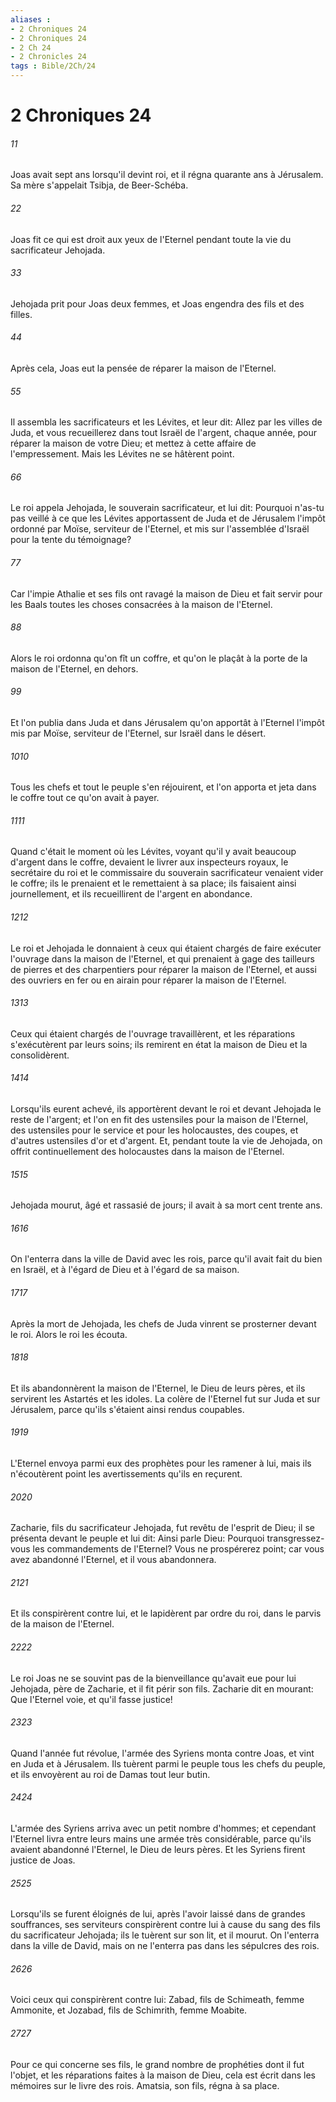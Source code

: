 ```yaml
---
aliases : 
- 2 Chroniques 24
- 2 Chroniques 24
- 2 Ch 24
- 2 Chronicles 24
tags : Bible/2Ch/24
---
```


# 2 Chroniques 24

###### 11
Joas avait sept ans lorsqu'il devint roi, et il régna quarante ans à Jérusalem. Sa mère s'appelait Tsibja, de Beer-Schéba.
###### 22
Joas fit ce qui est droit aux yeux de l'Eternel pendant toute la vie du sacrificateur Jehojada.
###### 33
Jehojada prit pour Joas deux femmes, et Joas engendra des fils et des filles.
###### 44
Après cela, Joas eut la pensée de réparer la maison de l'Eternel.
###### 55
Il assembla les sacrificateurs et les Lévites, et leur dit: Allez par les villes de Juda, et vous recueillerez dans tout Israël de l'argent, chaque année, pour réparer la maison de votre Dieu; et mettez à cette affaire de l'empressement. Mais les Lévites ne se hâtèrent point.
###### 66
Le roi appela Jehojada, le souverain sacrificateur, et lui dit: Pourquoi n'as-tu pas veillé à ce que les Lévites apportassent de Juda et de Jérusalem l'impôt ordonné par Moïse, serviteur de l'Eternel, et mis sur l'assemblée d'Israël pour la tente du témoignage?
###### 77
Car l'impie Athalie et ses fils ont ravagé la maison de Dieu et fait servir pour les Baals toutes les choses consacrées à la maison de l'Eternel.
###### 88
Alors le roi ordonna qu'on fît un coffre, et qu'on le plaçât à la porte de la maison de l'Eternel, en dehors.
###### 99
Et l'on publia dans Juda et dans Jérusalem qu'on apportât à l'Eternel l'impôt mis par Moïse, serviteur de l'Eternel, sur Israël dans le désert.
###### 1010
Tous les chefs et tout le peuple s'en réjouirent, et l'on apporta et jeta dans le coffre tout ce qu'on avait à payer.
###### 1111
Quand c'était le moment où les Lévites, voyant qu'il y avait beaucoup d'argent dans le coffre, devaient le livrer aux inspecteurs royaux, le secrétaire du roi et le commissaire du souverain sacrificateur venaient vider le coffre; ils le prenaient et le remettaient à sa place; ils faisaient ainsi journellement, et ils recueillirent de l'argent en abondance.
###### 1212
Le roi et Jehojada le donnaient à ceux qui étaient chargés de faire exécuter l'ouvrage dans la maison de l'Eternel, et qui prenaient à gage des tailleurs de pierres et des charpentiers pour réparer la maison de l'Eternel, et aussi des ouvriers en fer ou en airain pour réparer la maison de l'Eternel.
###### 1313
Ceux qui étaient chargés de l'ouvrage travaillèrent, et les réparations s'exécutèrent par leurs soins; ils remirent en état la maison de Dieu et la consolidèrent.
###### 1414
Lorsqu'ils eurent achevé, ils apportèrent devant le roi et devant Jehojada le reste de l'argent; et l'on en fit des ustensiles pour la maison de l'Eternel, des ustensiles pour le service et pour les holocaustes, des coupes, et d'autres ustensiles d'or et d'argent. Et, pendant toute la vie de Jehojada, on offrit continuellement des holocaustes dans la maison de l'Eternel.
###### 1515
Jehojada mourut, âgé et rassasié de jours; il avait à sa mort cent trente ans.
###### 1616
On l'enterra dans la ville de David avec les rois, parce qu'il avait fait du bien en Israël, et à l'égard de Dieu et à l'égard de sa maison.
###### 1717
Après la mort de Jehojada, les chefs de Juda vinrent se prosterner devant le roi. Alors le roi les écouta.
###### 1818
Et ils abandonnèrent la maison de l'Eternel, le Dieu de leurs pères, et ils servirent les Astartés et les idoles. La colère de l'Eternel fut sur Juda et sur Jérusalem, parce qu'ils s'étaient ainsi rendus coupables.
###### 1919
L'Eternel envoya parmi eux des prophètes pour les ramener à lui, mais ils n'écoutèrent point les avertissements qu'ils en reçurent.
###### 2020
Zacharie, fils du sacrificateur Jehojada, fut revêtu de l'esprit de Dieu; il se présenta devant le peuple et lui dit: Ainsi parle Dieu: Pourquoi transgressez-vous les commandements de l'Eternel? Vous ne prospérerez point; car vous avez abandonné l'Eternel, et il vous abandonnera.
###### 2121
Et ils conspirèrent contre lui, et le lapidèrent par ordre du roi, dans le parvis de la maison de l'Eternel.
###### 2222
Le roi Joas ne se souvint pas de la bienveillance qu'avait eue pour lui Jehojada, père de Zacharie, et il fit périr son fils. Zacharie dit en mourant: Que l'Eternel voie, et qu'il fasse justice!
###### 2323
Quand l'année fut révolue, l'armée des Syriens monta contre Joas, et vint en Juda et à Jérusalem. Ils tuèrent parmi le peuple tous les chefs du peuple, et ils envoyèrent au roi de Damas tout leur butin.
###### 2424
L'armée des Syriens arriva avec un petit nombre d'hommes; et cependant l'Eternel livra entre leurs mains une armée très considérable, parce qu'ils avaient abandonné l'Eternel, le Dieu de leurs pères. Et les Syriens firent justice de Joas.
###### 2525
Lorsqu'ils se furent éloignés de lui, après l'avoir laissé dans de grandes souffrances, ses serviteurs conspirèrent contre lui à cause du sang des fils du sacrificateur Jehojada; ils le tuèrent sur son lit, et il mourut. On l'enterra dans la ville de David, mais on ne l'enterra pas dans les sépulcres des rois.
###### 2626
Voici ceux qui conspirèrent contre lui: Zabad, fils de Schimeath, femme Ammonite, et Jozabad, fils de Schimrith, femme Moabite.
###### 2727
Pour ce qui concerne ses fils, le grand nombre de prophéties dont il fut l'objet, et les réparations faites à la maison de Dieu, cela est écrit dans les mémoires sur le livre des rois. Amatsia, son fils, régna à sa place.
